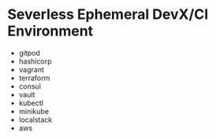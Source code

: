 # Severless Ephemeral DevX/CI Environment

- gitpod
- hashicorp
- vagrant
- terraform
- consul
- vault
- kubectl
- minikube
- localstack
- aws
